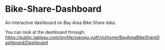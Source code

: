 # Bike-Share-Dashboard
An interactive dashboard on Bay Area Bike Share data.

You can look at the dashboard through: https://public.tableau.com/profile/xiaoqiu.yu#!/vizhome/BayAreaBikeShareDashboard/Dashboard

